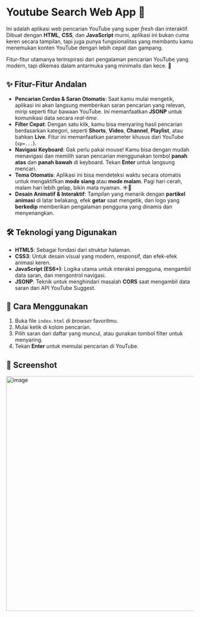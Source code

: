 # Youtube Search Web App 🔎

Ini adalah aplikasi web pencarian YouTube yang super *fresh* dan interaktif. Dibuat dengan **HTML**, **CSS**, dan **JavaScript** murni, aplikasi ini bukan cuma keren secara tampilan, tapi juga punya fungsionalitas yang membantu kamu menemukan konten YouTube dengan lebih cepat dan gampang.

Fitur-fitur utamanya terinspirasi dari pengalaman pencarian YouTube yang modern, tapi dikemas dalam antarmuka yang minimalis dan kece. 🚀

## ✨ Fitur-Fitur Andalan

-   **Pencarian Cerdas & Saran Otomatis**: Saat kamu mulai mengetik, aplikasi ini akan langsung memberikan saran pencarian yang relevan, mirip seperti fitur bawaan YouTube. Ini memanfaatkan **JSONP** untuk komunikasi data secara *real-time*. 
-   **Filter Cepat**: Dengan satu klik, kamu bisa menyaring hasil pencarian berdasarkan kategori, seperti **Shorts**, **Video**, **Channel**, **Playlist**, atau bahkan **Live**. Fitur ini memanfaatkan parameter khusus dari YouTube (`sp=...`).
-   **Navigasi Keyboard**: Gak perlu pakai mouse! Kamu bisa dengan mudah menavigasi dan memilih saran pencarian menggunakan tombol **panah atas** dan **panah bawah** di keyboard. Tekan **Enter** untuk langsung mencari.
-   **Tema Otomatis**: Aplikasi ini bisa mendeteksi waktu secara otomatis untuk mengaktifkan **mode siang** atau **mode malam**. Pagi hari cerah, malam hari lebih gelap, bikin mata nyaman. ☀️🌙
-   **Desain Animatif & Interaktif**: Tampilan yang menarik dengan **partikel animasi** di latar belakang, efek **getar** saat mengetik, dan logo yang **berkedip** memberikan pengalaman pengguna yang dinamis dan menyenangkan.

## 🛠️ Teknologi yang Digunakan

-   **HTML5**: Sebagai fondasi dari struktur halaman.
-   **CSS3**: Untuk desain visual yang modern, responsif, dan efek-efek animasi keren.
-   **JavaScript (ES6+)**: Logika utama untuk interaksi pengguna, mengambil data saran, dan mengontrol navigasi.
-   **JSONP**: Teknik untuk menghindari masalah **CORS** saat mengambil data saran dari API YouTube Suggest.

## 🚀 Cara Menggunakan

1.  Buka file `index.html` di *browser* favoritmu.
2.  Mulai ketik di kolom pencarian.
3.  Pilih saran dari daftar yang muncul, atau gunakan tombol filter untuk menyaring.
4.  Tekan **Enter** untuk memulai pencarian di YouTube.

## 📸 Screenshot

<img width="1365" height="630" alt="image" src="https://github.com/user-attachments/assets/4856b3f9-062f-4a4d-b44a-816e3d003cb4" />
